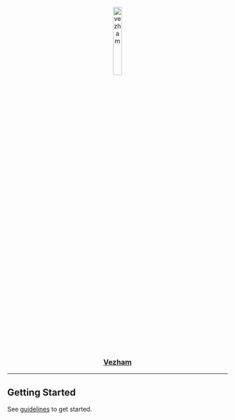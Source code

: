 <p align="center">
  <a href="https://vezham.com" target="_blank" rel="noreferrer">
      <picture>
        <source media="(prefers-color-scheme: dark)" srcset="https://static.cdn.vezham.com/images/logo-white.png">
        <img src="https://static.cdn.vezham.com/images/logo-black.png" width="20%" alt="vezham">
      </picture>
      <h3 align="center">Vezham</h3>
  </a>
</p>
<hr>

<!-- # Welcome to Vezham

**Vezham** is an all-in-one collaborative Suite & App Development Company designed to enhance productivity and streamline your work. -->

## Getting Started

See [guidelines](https://storybook.vezham.com/?path=/docs/guidelines-get-started--overview) to get started.

<!-- ## Community & Support -->